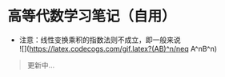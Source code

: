 高等代数学习笔记（自用）
====
* 注意：线性变换乘积的指数法则不成立，即一般来说<br>
![](https://latex.codecogs.com/gif.latex?(AB)^n/neq A^nB^n)
>更新中...


